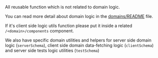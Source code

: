 All reusable function which is not related to domain logic.

You can read more detail about domain logic in the [domains/README](../../README.md) file.

If it's client side logic utils function please put it inside a related 
`/<domain>/components` component.

We also have specific domain utilities and helpers 
for server side domain logic (`serverSchema`),
client side domain data-fetching logic (`clientSchema`) and 
server side tests logic utilities (`testSchema`)
